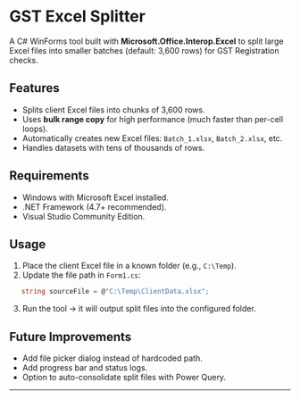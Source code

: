 ﻿# GST Excel Splitter

A C# WinForms tool built with **Microsoft.Office.Interop.Excel** to split large Excel files into smaller batches (default: 3,600 rows) for GST Registration checks.

## Features
- Splits client Excel files into chunks of 3,600 rows.
- Uses **bulk range copy** for high performance (much faster than per-cell loops).
- Automatically creates new Excel files: `Batch_1.xlsx`, `Batch_2.xlsx`, etc.
- Handles datasets with tens of thousands of rows.

## Requirements
- Windows with Microsoft Excel installed.
- .NET Framework (4.7+ recommended).
- Visual Studio Community Edition.

## Usage
1. Place the client Excel file in a known folder (e.g., `C:\Temp`).
2. Update the file path in `Form1.cs`:
```csharp
   string sourceFile = @"C:\Temp\ClientData.xlsx";
```

3. Run the tool → it will output split files into the configured folder.

## Future Improvements

* Add file picker dialog instead of hardcoded path.
* Add progress bar and status logs.
* Option to auto-consolidate split files with Power Query.

---


